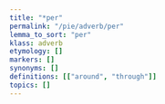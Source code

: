 ```yaml
---
title: "*per"
permalink: "/pie/adverb/per"
lemma_to_sort: "per"
klass: adverb
etymology: []
markers: []
synonyms: []
definitions: [["around", "through"]]
topics: []
---
```

